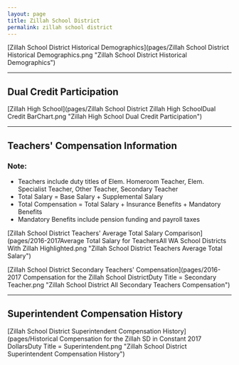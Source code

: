 ```yaml
---
layout: page
title: Zillah School District
permalink: zillah school district
---
```



[Zillah School District Historical Demographics](pages/Zillah School District Historical Demographics.png "Zillah School District Historical Demographics")

___

## Dual Credit Participation

[Zillah High School](pages/Zillah School District Zillah High SchoolDual Credit BarChart.png "Zillah High School Dual Credit Participation")


___

## Teachers' Compensation Information
### Note:
- Teachers include duty titles of Elem. Homeroom Teacher, Elem. Specialist Teacher, Other Teacher, Secondary Teacher
- Total Salary = Base Salary + Supplemental Salary
- Total Compensation = Total Salary + Insurance Benefits + Mandatory Benefits
- Mandatory Benefits include pension funding and payroll taxes

[Zillah School District Teachers' Average Total Salary Comparison](pages/2016-2017Average Total Salary for TeachersAll WA School Districts With Zillah Highlighted.png "Zillah School District Teachers Average Total Salary")

[Zillah School District Secondary Teachers' Compensation](pages/2016-2017 Compensation for the Zillah School DistrictDuty Title = Secondary Teacher.png "Zillah School District All Secondary Teachers Compensation")


___

## Superintendent Compensation History

[Zillah School District Superintendent Compensation History](pages/Historical Compensation for the Zillah SD in Constant 2017 DollarsDuty Title = Superintendent.png "Zillah School District Superintendent Compensation History")

